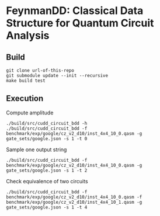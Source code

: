 # FeynmanDD: Classical Data Structure for Quantum Circuit Analysis

## Build

```commandline
git clone url-of-this-repo
git submodule update --init --recursive
make build test
```

## Execution

Compute amplitude
```commandline
./build/src/cudd_circuit_bdd -h 
./build/src/cudd_circuit_bdd -f benchmark/exp/google/cz_v2_d10/inst_4x4_10_0.qasm -g gate_sets/google.json -s 1 -t 0
```

Sample one output string
```commandline
./build/src/cudd_circuit_bdd -f benchmark/exp/google/cz_v2_d10/inst_4x4_10_0.qasm -g gate_sets/google.json -s 1 -t 2
```

Check equivalence of two circuits
```commandline
./build/src/cudd_circuit_bdd -f benchmark/exp/google/cz_v2_d10/inst_4x4_10_0.qasm -f benchmark/exp/google/cz_v2_d10/inst_4x4_10_1.qasm -g gate_sets/google.json -s 1 -t 4
```
